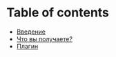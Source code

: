# Table of contents

* [Введение](README.md)
* [Что вы получаете?](chto-vy-poluchaete.md)
* [Плагин](plagin.md)

